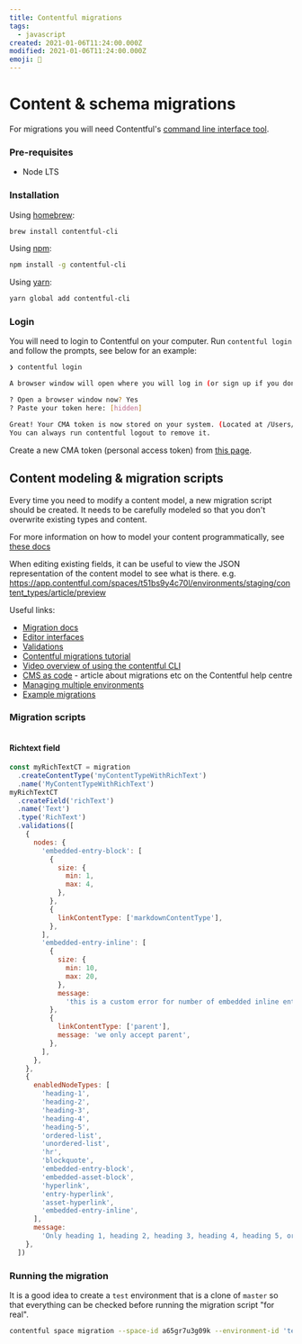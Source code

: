 ```yaml
---
title: Contentful migrations
tags:
  - javascript
created: 2021-01-06T11:24:00.000Z
modified: 2021-01-06T11:24:00.000Z
emoji: 🦒
---
```


# Content & schema migrations

For migrations you will need Contentful's [command line interface tool](https://github.com/contentful/contentful-cli).

### Pre-requisites

- Node LTS

### Installation

Using [homebrew](https://brew.sh):

```sh
brew install contentful-cli
```

Using [npm](https://npmjs.org):

```sh
npm install -g contentful-cli
```

Using [yarn](https://yarnpkg.com):

```sh
yarn global add contentful-cli
```

### Login

You will need to login to Contentful on your computer. Run `contentful login` and follow the prompts, see below for an example:

```sh
❯ contentful login

A browser window will open where you will log in (or sign up if you don’t have an account), authorize this CLI tool and paste your CMA token here:

? Open a browser window now? Yes
? Paste your token here: [hidden]

Great! Your CMA token is now stored on your system. (Located at /Users/zander/.contentfulrc.json)
You can always run contentful logout to remove it.
```

Create a new CMA token (personal access token) from [this page](https://app.contentful.com/spaces/t51bs9y4c70l/api/cma_tokens).

## Content modeling & migration scripts

Every time you need to modify a content model, a new migration script should be created. It needs to be carefully modeled so that you don't overwrite existing types and content.

For more information on how to model your content programmatically, see [these docs](https://www.contentful.com/developers/docs/concepts/data-model/)

When editing existing fields, it can be useful to view the JSON representation of the content model to see what is there. e.g. https://app.contentful.com/spaces/t51bs9y4c70l/environments/staging/content_types/article/preview

Useful links:

- [Migration docs](https://github.com/contentful/contentful-migration)
- [Editor interfaces](https://www.contentful.com/developers/docs/extensibility/app-framework/editor-interfaces/)
- [Validations](https://www.contentful.com/developers/docs/references/content-management-api/#/reference/content-types/content-type)
- [Contentful migrations tutorial](https://www.contentful.com/developers/docs/tutorials/cli/scripting-migrations/)
- [Video overview of using the contentful CLI](https://contentful.wistia.com/medias/kkw7k4j7lp)
- [CMS as code](https://www.contentful.com/help/cms-as-code/) - article about migrations etc on the Contentful help centre
- [Managing multiple environments](https://www.contentful.com/developers/docs/concepts/multiple-environments/)
- [Example migrations](https://github.com/contentful/contentful-migration/tree/master/examples)

### Migration scripts

```js
```

#### Richtext field

```js
const myRichTextCT = migration
  .createContentType('myContentTypeWithRichText')
  .name('MyContentTypeWithRichText')
myRichTextCT
  .createField('richText')
  .name('Text')
  .type('RichText')
  .validations([
    {
      nodes: {
        'embedded-entry-block': [
          {
            size: {
              min: 1,
              max: 4,
            },
          },
          {
            linkContentType: ['markdownContentType'],
          },
        ],
        'embedded-entry-inline': [
          {
            size: {
              min: 10,
              max: 20,
            },
            message:
              'this is a custom error for number of embedded inline entries',
          },
          {
            linkContentType: ['parent'],
            message: 'we only accept parent',
          },
        ],
      },
    },
    {
      enabledNodeTypes: [
        'heading-1',
        'heading-2',
        'heading-3',
        'heading-4',
        'heading-5',
        'ordered-list',
        'unordered-list',
        'hr',
        'blockquote',
        'embedded-entry-block',
        'embedded-asset-block',
        'hyperlink',
        'entry-hyperlink',
        'asset-hyperlink',
        'embedded-entry-inline',
      ],
      message:
        'Only heading 1, heading 2, heading 3, heading 4, heading 5, ordered list, unordered list, horizontal rule, quote, block entry, asset, link to Url, link to entry, link to asset, and inline entry nodes are allowed',
    },
  ])
```

### Running the migration

It is a good idea to create a `test` environment that is a clone of `master` so that everything can be checked before running the migration script "for real".

```sh
contentful space migration --space-id a65gr7u3g09k --environment-id 'test' 01-add-article-cta-type.js
```
